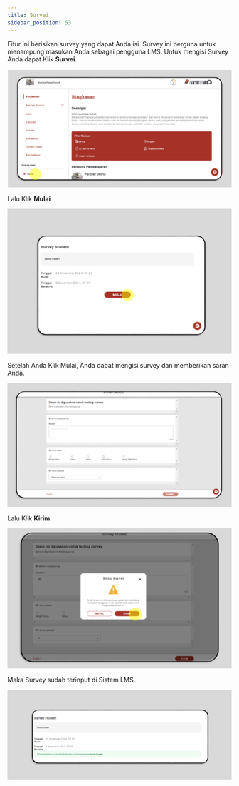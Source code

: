 ```yaml
---
title: Survei
sidebar_position: 53
---
```

Fitur ini berisikan survey yang dapat Anda isi. Survey ini berguna untuk menampung masukan Anda sebagai pengguna LMS. Untuk mengisi Survey Anda dapat Klik **Survei**.

![](/img/survei-1.png)

Lalu Klik **Mulai**

![](/img/survei-2.png)

Setelah Anda Klik Mulai, Anda dapat mengisi survey dan memberikan saran Anda.

![](/img/surveys-3.png)

Lalu Klik **Kirim.**

![](/img/survei-4.png)

Maka Survey sudah terinput di Sistem LMS.

![](/img/survei-5.png)

